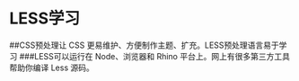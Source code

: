 LESS学习
============
##CSS预处理让 CSS 更易维护、方便制作主题、扩充。LESS预处理语言易于学习
###LESS可以运行在 Node、浏览器和 Rhino 平台上。网上有很多第三方工具帮助你编译 Less 源码。
